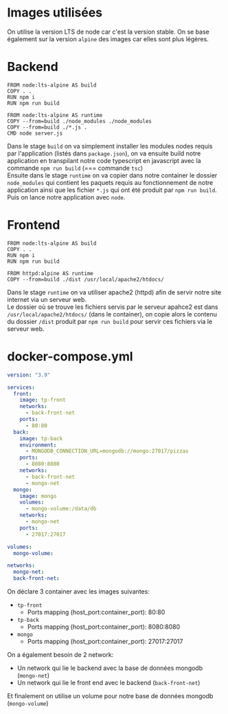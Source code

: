 # Images utilisées
On utilise la version LTS de node car c'est la version stable. On se base également sur la version `alpine` des images car elles sont plus légères.

# Backend
```docker
FROM node:lts-alpine AS build
COPY . .
RUN npm i
RUN npm run build

FROM node:lts-alpine AS runtime
COPY --from=build ./node_modules ./node_modules
COPY --from=build ./*.js .
CMD node server.js
```
Dans le stage `build` on va simplement installer les modules nodes requis par l'application (listés dans `package.json`), on va ensuite build notre application en transpilant notre code typescript en javascript avec la commande `npm run build` (=== commande `tsc`)  
Ensuite dans le stage `runtime` on va copier dans notre container le dossier `node_modules` qui contient les paquets requis au fonctionnement de notre application ainsi que les fichier `*.js` qui ont été produit par `npm run build`. Puis on lance notre application avec `node`.

# Frontend
```
FROM node:lts-alpine AS build
COPY . .
RUN npm i
RUN npm run build

FROM httpd:alpine AS runtime
COPY --from=build ./dist /usr/local/apache2/htdocs/
```

Dans le stage `runtime` on va utiliser apache2 (httpd) afin de servir notre site internet via un serveur web.  
Le dossier où se trouve les fichiers servis par le serveur apahce2 est dans `/usr/local/apache2/htdocs/` (dans le container), on copie alors le contenu du dossier `/dist` produit par `npm run build` pour servir ces fichiers via le serveur web.

# docker-compose.yml
```yml
version: "3.9"

services:
  front:
    image: tp-front
    networks:
      - back-front-net
    ports:
      - 80:80
  back:
    image: tp-back
    environment:
      - MONGODB_CONNECTION_URL=mongodb://mongo:27017/pizzas
    ports:
      - 8080:8080
    networks:
      - back-front-net
      - mongo-net
  mongo:
    image: mongo
    volumes:
      - mongo-volume:/data/db
    networks:
      - mongo-net
    ports:
      - 27017:27017

volumes:
  mongo-volume:

networks:
  mongo-net:
  back-front-net:
```

On déclare 3 container avec les images suivantes:
- `tp-front`
  - Ports mapping (host_port:container_port): 80:80
- `tp-back`
  - Ports mapping (host_port:container_port): 8080:8080
- `mongo`
  - Ports mapping (host_port:container_port): 27017:27017

On a également besoin de 2 network:
- Un network qui lie le backend avec la base de données mongodb (`mongo-net`)
- Un network qui lie le front end avec le backend (`back-front-net`)

Et finalement on utilise un volume pour notre base de données mongodb (`mongo-volume`)

